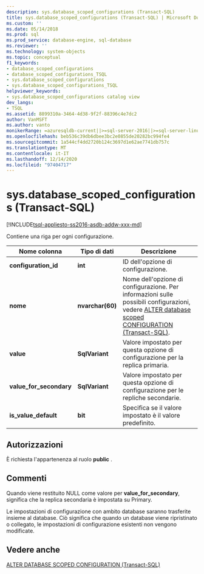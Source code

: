 ```yaml
---
description: sys.database_scoped_configurations (Transact-SQL)
title: sys.database_scoped_configurations (Transact-SQL) | Microsoft Docs
ms.custom: ''
ms.date: 05/14/2018
ms.prod: sql
ms.prod_service: database-engine, sql-database
ms.reviewer: ''
ms.technology: system-objects
ms.topic: conceptual
f1_keywords:
- database_scoped_configurations
- database_scoped_configurations_TSQL
- sys.database_scoped_configurations
- sys.database_scoped_configurations_TSQL
helpviewer_keywords:
- sys.database_scoped_configurations catalog view
dev_langs:
- TSQL
ms.assetid: 8899310a-3464-4d38-9f2f-88396c4e7dc2
author: VanMSFT
ms.author: vanto
monikerRange: =azuresqldb-current||>=sql-server-2016||>=sql-server-linux-2017||=azuresqldb-mi-current||= azure-sqldw-latest
ms.openlocfilehash: beb536c39db6dbee3bc2e0855de20282bc994fe4
ms.sourcegitcommit: 1a544cf4dd2720b124c3697d1e62ae7741db757c
ms.translationtype: MT
ms.contentlocale: it-IT
ms.lasthandoff: 12/14/2020
ms.locfileid: "97404717"
---
```

# <a name="sysdatabase_scoped_configurations-transact-sql"></a>sys.database_scoped_configurations (Transact-SQL)

[!INCLUDE[tsql-appliesto-ss2016-asdb-addw-xxx-md](../../includes/tsql-appliesto-ss2016-asdb-asdw-xxx-md.md)]

Contiene una riga per ogni configurazione. 

|Nome colonna|Tipo di dati|Descrizione|
|-----------------|---------------|-----------------|
|**configuration_id**|**int**|ID dell'opzione di configurazione.|
|**nome**|**nvarchar(60)**|Nome dell'opzione di configurazione. Per informazioni sulle possibili configurazioni, vedere [ALTER database scoped CONFIGURATION &#40;Transact-SQL&#41;](../../t-sql/statements/alter-database-scoped-configuration-transact-sql.md).|
|**value**|**SqlVariant**|Valore impostato per questa opzione di configurazione per la replica primaria.|
|**value_for_secondary**|**SqlVariant**|Valore impostato per questa opzione di configurazione per le repliche secondarie.|
|**is_value_default**|**bit** |Specifica se il valore impostato è il valore predefinito.|

## <a name="permissions"></a><a name="Permissions"></a> Autorizzazioni

È richiesta l'appartenenza al ruolo **public** .

## <a name="remarks"></a>Commenti

Quando viene restituito NULL come valore per **value_for_secondary**, significa che la replica secondaria è impostata su Primary.
 
Le impostazioni di configurazione con ambito database saranno trasferite insieme al database. Ciò significa che quando un database viene ripristinato o collegato, le impostazioni di configurazione esistenti non vengono modificate.

## <a name="see-also"></a>Vedere anche

[ALTER DATABASE SCOPED CONFIGURATION &#40;Transact-SQL&#41;](../../t-sql/statements/alter-database-scoped-configuration-transact-sql.md)
